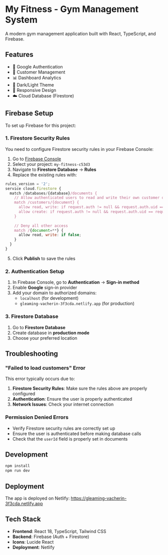 # My Fitness - Gym Management System

A modern gym management application built with React, TypeScript, and Firebase.

## Features

- 🔐 Google Authentication
- 👥 Customer Management
- 📊 Dashboard Analytics
- 🌙 Dark/Light Theme
- 📱 Responsive Design
- ☁️ Cloud Database (Firestore)

## Firebase Setup

To set up Firebase for this project:

### 1. Firestore Security Rules

You need to configure Firestore security rules in your Firebase Console:

1. Go to [Firebase Console](https://console.firebase.google.com/)
2. Select your project: `my-fitness-c53d3`
3. Navigate to **Firestore Database** → **Rules**
4. Replace the existing rules with:

```javascript
rules_version = '2';
service cloud.firestore {
  match /databases/{database}/documents {
    // Allow authenticated users to read and write their own customer data
    match /customers/{document} {
      allow read, write: if request.auth != null && request.auth.uid == resource.data.userId;
      allow create: if request.auth != null && request.auth.uid == request.resource.data.userId;
    }
    
    // Deny all other access
    match /{document=**} {
      allow read, write: if false;
    }
  }
}
```

5. Click **Publish** to save the rules

### 2. Authentication Setup

1. In Firebase Console, go to **Authentication** → **Sign-in method**
2. Enable **Google** sign-in provider
3. Add your domain to authorized domains:
   - `localhost` (for development)
   - `gleaming-vacherin-3f3cda.netlify.app` (for production)

### 3. Firestore Database

1. Go to **Firestore Database**
2. Create database in **production mode**
3. Choose your preferred location

## Troubleshooting

### "Failed to load customers" Error

This error typically occurs due to:

1. **Firestore Security Rules**: Make sure the rules above are properly configured
2. **Authentication**: Ensure the user is properly authenticated
3. **Network Issues**: Check your internet connection

### Permission Denied Errors

- Verify Firestore security rules are correctly set up
- Ensure the user is authenticated before making database calls
- Check that the `userId` field is properly set in documents

## Development

```bash
npm install
npm run dev
```

## Deployment

The app is deployed on Netlify: https://gleaming-vacherin-3f3cda.netlify.app

## Tech Stack

- **Frontend**: React 18, TypeScript, Tailwind CSS
- **Backend**: Firebase (Auth + Firestore)
- **Icons**: Lucide React
- **Deployment**: Netlify